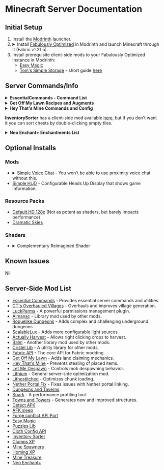 # Minecraft Server Documentation
## Initial Setup
<ol>
  <li>Install the <a href="https://modrinth.com/app">Modrinth</a> launcher.</li>
  <li>
    <details>
      <summary>Install <a href="https://modrinth.com/modpack/fabulously-optimized?version=1.21.5#download">Fabulously Optimized</a> in Modrinth and launch Minecraft through it (Fabric v1.21.5).</summary>
      <ul>
        <li><b>Fabulously Optimized</b> is a modpack whose name speaks for itself; It can 10x your FPS, mine went from ~150 to sometimes 1300+ fps.</li>
        <li>See FPS in image below:</li>
        <li><img src="https://github.com/user-attachments/assets/81eeada7-3107-443e-b296-6e36af6c2825" width="750"/></li>
      </ul>
    </details>
  </li>
  <li>Install prerequisite client-side mods to your Fabulously Optimized instance in Modrinth:
    <ul>
      <li><a href="https://modrinth.com/mod/easy-magic?version=1.21.5&loader=fabric">Easy Magic</a></li>
      <li><a href="https://modrinth.com/mod/toms-storage?version=1.21.5&loader=fabric#download">Tom's Simple Storage</a> - short guide <a href="https://youtu.be/nW5ElcWiC3c">here</a></li>
    </ul>
  </li>
</ol>

## Server Commands/Info
<details>
  <summary><b>EssentialCommands - Command List</b></summary>
  <h4>Commands</h4>
  <p>All of these commands support automatic tab completion using Minecraft's new commands system.</p>
  <p>See the <a href="https://github.com/John-Paul-R/Essential-Commands/wiki/List-of-Commands-&-Permissions">full List of Commands &amp; Permissions</a>.</p>
  <h5>Spawn</h5>
  <ul>
    <li>/spawn</li>
    <li>/spawn set</li>
  </ul>
  <h5>Teleport requests</h5>
  <ul>
    <li>/tpa &lt;target-player&gt;</li>
    <li>/tpahere &lt;target-player&gt;</li>
    <li>/tpaccept &lt;target-player&gt;</li>
    <li>/tpdeny &lt;target-player&gt;</li>
  </ul>
  <h5>Player Homes</h5>
  <ul>
    <li>/home set &lt;home-name&gt;</li>
    <li>/home tp &lt;home-name&gt;</li>
    <li>/home delete &lt;home-name&gt;</li>
    <li>/home list</li>
  </ul>
  <h5>Warps</h5>
  <ul>
    <li>/warp set &lt;warp-name&gt;</li>
    <li>/warp tp &lt;warp-name&gt;</li>
    <li>/warp delete &lt;warp-name&gt;</li>
    <li>/warp list</li>
  </ul>
  <h5>Back</h5>
  <ul>
    <li>/back</li>
  </ul>
  <p>Want to teleport to where you died? Enable <code>allow_back_on_death</code> in the <a href="config-docs">config</a>.</p>
  <h5>Nickname</h5>
  <ul>
    <li>/nickname set &lt;nickname&gt;</li>
    <li>/nickname clear</li>
    <li>/nickname reveal &lt;nickname&gt;</li>
  </ul>
  <h5>Random Teleport (/wild equivalent)</h5>
  <ul>
    <li>/randomteleport</li>
    <li>/rtp</li>
  </ul>
  <h5>Workbench</h5>
  <ul>
    <li>/workbench</li>
    <li>/anvil</li>
    <li>/enderchest</li>
    <li>/stonecutter</li>
    <li>/grindstone</li>
    <li>/wastebin</li>
  </ul>
  <h5>Kitchen sink</h5>
  <ul>
    <li>/afk</li>
    <li>/fly</li>
    <li>/fly &lt;target-player&gt;</li>
    <li>/invuln</li>
    <li>/invuln &lt;target-player&gt;</li>
    <li>/top</li>
    <li>/day</li>
    <li>/gametime</li>
  </ul>
  <h5>Config</h5>
  <ul>
    <li>/essentialcommands config reload</li>
  </ul>
</details>
<details>
  <summary><b>Get Off My Lawn Recipes and Augments</b></summary>
  <h4>Claim Anchors</h4>
  <h5>Makeshift Claim Anchor</h5>
  <img src="recipes/makeshift_claim_anchor.png" alt="Makeshift Claim Anchor Recipe"/>
  <h5>Reinforced Claim Anchor</h5>
  <img src="recipes/reinforced_claim_anchor.png" alt="Reinforced Claim Anchor Recipe"/>
  <h6>Upgrade</h6>
  <img src="recipes/reinforced_upgrade_kit.png" alt="Reinforced Upgrade Kit Recipe"/>
  <h5>Glistening Claim Anchor</h5>
  <img src="recipes/glistening_claim_anchor.png" alt="Glistening Claim Anchor Recipe"/>
  <h6>Upgrade</h6>
  <img src="recipes/glistening_upgrade_kit.png" alt="Glistening Upgrade Kit Recipe"/>
  <h5>Crystal Claim Anchor</h5>
  <img src="recipes/crystal_claim_anchor.png" alt="Crystal Claim Anchor Recipe"/>
  <h6>Upgrade</h6>
  <img src="recipes/crystal_upgrade_kit.png" alt="Crystal Upgrade Kit Recipe"/>
  <h5>Emeradic Claim Anchor</h5>
  <img src="recipes/emeradic_claim_anchor.png" alt="Emeradic Claim Anchor Recipe"/>
  <h6>Upgrade</h6>
  <img src="recipes/emeradic_upgrade_kit.png" alt="Emeradic Upgrade Kit Recipe"/>
  <h5>Withered Claim Anchor</h5>
  <img src="recipes/withered_claim_anchor.png" alt="Withered Claim Anchor Recipe"/>
  <h6>Upgrade</h6>
  <img src="recipes/withered_upgrade_kit.png" alt="Withered Upgrade Kit Recipe"/>
  <h4>Claim Augments</h4>
  <h5>Angelic Aura</h5>
  <img src="recipes/angelic_aura.png" alt="Angelic Aura Recipe"/>
  <h5>Chaos Zone</h5>
  <img src="recipes/chaos_zone.png" alt="Chaos Zone Recipe"/>
  <h5>Ender Binding</h5>
  <img src="recipes/ender_binding.png" alt="Ender Binding Recipe"/>
  <h5>Explosion Controller</h5>
  <img src="recipes/explosion_controller.png" alt="Explosion Controller Recipe"/>
  <h5>Force Field</h5>
  <img src="recipes/force_field.png" alt="Force Field Recipe"/>
  <h5>Greeter</h5>
  <img src="recipes/greeter.png" alt="Greeter Recipe"/>
  <h5>Heaven Wings</h5>
  <img src="recipes/heaven_wings.png" alt="Heaven Wings Recipe"/>
  <h5>Lake Spirit's Grace</h5>
  <img src="recipes/lake_spirit_grace.png" alt="Lake Spirit's Grace Recipe"/>
  <h5>PvP Arena</h5>
  <img src="recipes/pvp_arena.png" alt="PvP Arena Recipe"/>
  <h5>Village Core</h5>
  <img src="recipes/village_core.png" alt="Village Core Recipe"/>
  <h5>Withering Seal</h5>
  <img src="recipes/withering_seal.png" alt="Withering Seal Recipe"/>
  <h4>Others</h4>
  <h5>Goggles of (Claim) Revealing</h5>
  <img src="recipes/goggles.png" alt="Goggles Recipe"/>
</details>
<details>
  <summary><b>Hey That's Mine Commands and Config</b></summary>
  <h4>Using HTM</h4>
  <p>The mod has multiple commands which you can use on your containers</p>
  <h5>Flag</h5>
  <p><code>/htm flag</code>: Checks the flags of a specific container. Left click on the container after running this command to check</p>
  <p><code>/htm flag &lt;type&gt; &lt;value&gt;</code>: Left click a container to set the flag</p>
  <p>Permission node: <code>htm.command.flag</code></p>
  <h5>Set</h5>
  <p><code>/htm set PUBLIC</code>: Allows everyone to access the container</p>
  <p><code>/htm set PRIVATE</code>: Allows only the owner and those with permissions to access the container</p>
  <p><code>/htm set KEY</code>: Allows only those with a key to access the container</p>
  <p>Permission node: <code>htm.command.set</code></p>
  <h5>Trust</h5>
  <p><code>/htm trust &lt;player&gt; [global]</code>: Allows a player to access that container if private</p>
  <p>Permission node: <code>htm.command.trust</code></p>
  <h5>Untrust</h5>
  <p><code>/htm untrust &lt;player&gt; [global]</code>: Revokes a player's access to the container</p>
  <p>Permission node: <code>htm.command.trust</code></p>
  <h5>Remove</h5>
  <p><code>/htm remove</code>: Removes all protections from a container</p>
  <p>Permission node: <code>htm.command.remove</code></p>
  <h5>Transfer</h5>
  <p><code>/htm transfer &lt;player&gt;</code>: Transfers ownership to another player</p>
  <p>Permission node: <code>htm.command.transfer</code></p>
  <h5>Persist</h5>
  <p>Toggles persist mode, which allows you to continue executing the same action without typing the command again</p>
  <p><code>/htm persist</code></p>
  <p>Permission node: <code>htm.command.persist</code></p>
  <h5>Quiet</h5>
  <p>Toggles no message mode, which hides non-command messages like automatic protection creation and override.</p>
  <p><code>/htm quiet</code></p>
  <p>Permission node: <code>htm.command.quiet</code></p>
  <h5>Config</h5>
  <p><code>canTrustedPlayersBreakChests</code>: Toggles whether players trusted to a locked container can break the container (set to false by default meaning only the owner can break a locked container).</p>
  <p><code>defaultFlags</code>:</p>
  <ul>
    <li><code>hoppers</code>: Toggles whether hoppers can pull from locked containers by default (true by default meaning hoppers can pull from locked containers).</li>
  </ul>
  <p><code>autolockingContainers</code>: List of containers which will be set to PRIVATE by default (remove items in the list to make them set to public by default).</p>
  <h5>Additional permissions</h5>
  <p><code>htm.admin</code>: Allows unrestricted access to containers and other managerial permissions</p>
</details>
<p><b>InventorySorter</b> has a client-side mod available <a href="https://modrinth.com/mod/inventory-sorting?version=1.21.5">here</a>, but if you don't want it you can sort chests by double-clicking empty tiles.</p>
  <details>
    <summary><b>Neo Enchant+ Enchantments List</b></summary>
    <h4>Neo Enchantments List</h4>
    <ul>
      <li>
        <strong>Armor</strong>:
        <ul>
          <li><strong>Fury</strong>: Decreases armor in percent and grants armor penetration and increased damage percentage on your hits.</li>
          <li><strong>Life+</strong>: Gives the player extra hearts.</li>
          <li><strong>Venom Protection</strong>: Provides protection against negative effects.</li>
        </ul>
      </li>
      <li>
        <strong>Helmet</strong>:
        <ul>
          <li><strong>Bright Vision</strong>: Gives night vision to the player.</li>
          <li><strong>Auto-Feed</strong>: Automatically feeds you every minute.</li>
          <li><strong>Voidless</strong>: If you fall into the void, you briefly gain a levitation effect.</li>
        </ul>
      </li>
      <li>
        <strong>Chestplate</strong>:
        <ul>
          <li><strong>Builder Arms</strong>: Allows you to place and break blocks from a longer distance.</li>
        </ul>
      </li>
      <li>
        <strong>Leggings</strong>:
        <ul>
          <li><strong>Fast Swim</strong>: Grants the player a dolphin Grace effect.</li>
          <li><strong>Leaping</strong>: Boosts the player.</li>
          <li><strong>Oversize</strong>: Increase entity size</li>
          <li><strong>Dwarfed</strong>: Decrease enity size</li>
        </ul>
      </li>
      <li>
        <strong>Boots</strong>:
        <ul>
          <li><strong>Step Assist</strong>: Allows you to walk up blocks more easily.</li>
          <li><strong>SkyWalk</strong>: Allows you to fly if there is a 4 blocks gap below your feet. To desced just crouch.</li>
          <li><strong>Lava Walker</strong>: Allows the player to walk on lava.</li>
          <li><strong>Agility</strong>: Increases player speed.</li>
        </ul>
      </li>
      <li>
        <strong>Elytra</strong>:
        <ul>
          <li><strong>Armored</strong>: For elytra, reduce the damage taken.</li>
        </ul>
      </li>
      <li>
        <strong>Sword</strong>:
        <ul>
          <li><strong>Reach</strong>: Increase the range of your attack.</li>
          <li><strong>XpBoost</strong>: Gain additional experience from killing mobs.</li>
          <li><strong>Life Steal</strong>: Drains health from the target and transfers it to the player.</li>
          <li><strong>Poison Aspect</strong>: Poisons the mob upon hitting it.</li>
          <li><strong>Fear</strong>: When you hit a creeper, increase delays their explosion by 12.5 seconds.</li>
          <li><strong>Pull</strong> Allows you to retrieve a mob egg with a small probability when you kill a monster.</li>
        </ul>
      </li>
      <li>
        <strong>Mace</strong>:
        <ul>
          <li><strong>Striker</strong>: On mace, have a small chance to call the thunder, if the weather is stormy, the thunder will strike the mob at each hit and work also on lighting_rod. Also you are immune to damage thunder.</li>
          <li><strong>Wind Propulsion</strong> When you striking with your mace the ground, you cause an explosion that sends you into the air, designed to be used in combination with "Wind Burst".</li>
        </ul>
      </li>
      <li>
        <strong>Tools</strong>:
        <ul>
          <li><strong>Auto-Smelt</strong>: Automatically smelts items.</li>
        </ul>
      </li>
      <li>
        <strong>Axe</strong>:
        <ul>
          <li><strong>Timber</strong>: Cut down a tree with one strike.</li>
        </ul>
      </li>
      <li>
        <strong>Pickaxe</strong>:
        <ul>
          <li><strong>Bedrock Breaker</strong>: Allows you to break bedrock, but consumes 200 durability per block.</li>
          <li><strong>VeinMiner</strong>: If you break a mineral block, all surrounding minerals also break.</li>
          <li><strong>Spawner Touch</strong>: Allows your pickaxe to retrieve spawners.</li>
        </ul>
      </li>
      <li>
        <strong>Hoe</strong>:
        <ul>
          <li><strong>Scyther</strong>: Allows you to transform dirt in farmland in x by z surface depending enchantment levels</li>
        </ul>
      </li>
      <li>
        <strong>Bow</strong>:
        <ul>
          <li><strong>Explosive Arrow</strong>: When arrow hit a block, create an explosion, the entity take damage.</li>
          <li><strong>Accuracy Shot</strong>: Arrows fly straight.</li>
          <li><strong>Breezing Arrow</strong>: (Bow and Crossbow) Causes a repulsion effect and sends the hit target into the air. If arrows miss, it causes a repulsion effect on the ground.</li>
        </ul>
      </li>
    </ul>
  </details>
</li>

## Optional Installs
### Mods
<ul>
  <li>
    <details>
      <summary><a href="https://modrinth.com/plugin/simple-voice-chat">Simple Voice Chat</a> - You won't be able to use proximity voice chat without this.</summary>
      <ul>
        <li>Try downloading it with the Modrith client first, but it's likely you won't be able to add it to your <b>"Fabulously Optimized"</b> instance.</li>
        <li>To download it manually, use <a href="https://modrinth.com/plugin/simple-voice-chat?version=1.21.5&loader=fabric">this link</a>.</li>
        <li>Then, place it inside your <b>"Fabulously Optimized"</b> instance's mod folder.</li>
        <ul>
          <li>(Windows) <code>%APPDATA%\ModrinthApp\profiles\Fabulously Optimized\mods</code></li>
          <li>(Linux) <code>~/.local/share/ModrinthApp/profiles/Fabulously\ Optimized/mods</code></li>
        </ul>
        <li>Once you've loaded it in-game:</li>
        <ul>
          <li>Press <code>v</code> (default) to access SVC's settings, make sure you select the correct input and output devices.</li>
          <li>Type <code>/voicechat</code> to see it's commands (<code>/voicechat invite &lt;PLAYERNAME&gt;</code> is the most relevant).</li>
        </ul>
      </ul>
    </details>
  </li>
  <li><a href="https://modrinth.com/mod/simplehud">Simple HUD</a> - Configurable Heads Up Display that shows game information.</li>
</ul>

### Resource Packs
<ul>
  <li><a href="https://modrinth.com/resourcepack/default-hd-128x/versions">Default HD 128x</a> (Not as potent as shaders, but barely impacts performance)</li>
  <li><a href="https://modrinth.com/resourcepack/dramatic-skys">Dramatic Skies</a></li>
</ul>

### Shaders
<ul>
  <li>
    <details>
      <summary>Complementary Reimagined Shader</summary>
      <ul>
        <li><a href="https://modrinth.com/shader/complementary-reimagined">Complementary Reimagined</a></li>
        <li>Sample images:
          <ul>
            <li><img src="https://github.com/user-attachments/assets/def189a6-9266-443c-bbff-40cb64df262c" alt="image"/></li>
            <li><img src="https://github.com/user-attachments/assets/4c0afb55-40e1-4987-bc3c-048f948477f6" alt="image"/></li>
          </ul>
        </li>
      </ul>
    </details>
  </li>
</ul>

## Known Issues
Nil

## Server-Side Mod List
- [Essential Commands](https://github.com/John-Paul-R/Essential-Commands/) - Provides essential server commands and utilities.
- [CT's Overhauled Villages](https://modrinth.com/mod/ct-overhaul-village) - Overhauls and improves village generation.
- [LuckPerms](https://modrinth.com/plugin/luckperms) - A powerful permissions management plugin.
- [Almanac](https://modrinth.com/mod/almanac) - Library mod used by other mods.
- [Roguelike Dungeons](https://modrinth.com/mod/roguelikedungeons) - Adds complex and challenging underground dungeons.
- [ScalableLux](https://modrinth.com/mod/scalablelux) - Adds more configurable light sources.
- [Actually Harvest](https://modrinth.com/mod/actually-harvest) - Allows right clicking crops to harvest.
- [Balm](https://modrinth.com/mod/balm) - Another library mod used by other mods.
- [Cristel Lib](https://modrinth.com/mod/cristel-l55) - A utility library for other mods.
- [Fabric API](https://modrinth.com/mod/fabric-api) - The core API for Fabric modding.
- [Get Off My Lawn](https://modrinth.com/mod/goml-reserved) - Adds land claiming mechanics.
- [Hey That's Mine](https://modrinth.com/mod/htm) - Prevents stealing of placed items.
- [Let Me Despawn](https://modrinth.com/plugin/lmd) - Controls mob despawning behavior.
- [Lithium](https://modrinth.com/mod/lithium) - General server-side optimization mod.
- [Lithostitched](https://modrinth.com/mod/lithostitched) - Optimizes chunk loading.
- [Nether Portal Fix](https://modrinth.com/mod/netherportalfix) - Fixes issues with Nether portal linking.
- [Dungeons and Taverns](https://modrinth.com/datapack/dungeons-and-taverns)
- [Spark](https://modrinth.com/mod/spark) - A performance profiling tool.
- [Towns and Towers](https://modrinth.com/mod/towns-and-towers) - Generates new and improved structures.
- [Detect AFK](https://modrinth.com/datapack/detect-afk)
- [AFK sleep](https://modrinth.com/datapack/afk-sleep)
- [Forge conflict API Port](https://modrinth.com/mod/forge-config-api-port)
- [Easy Magic](https://modrinth.com/mod/easy-magic)
- [Puzzles Lib](https://modrinth.com/mod/puzzles-lib)
- [Cloth Config API](https://modrinth.com/mod/cloth-config)
- [Inventory Sorter](https://modrinth.com/mod/inventory-sorting)
- [Clumps XP](https://modrinth.com/mod/clumps)
- [Mine Spawners](https://modrinth.com/mod/mine-spawners)
- [Homing XP](https://modrinth.com/datapack/simple-homing-xp)
- [Mine Treasure](https://modrinth.com/datapack/mine-treasure)
- [Neo Enchant+](https://modrinth.com/datapack/neoenchant)
